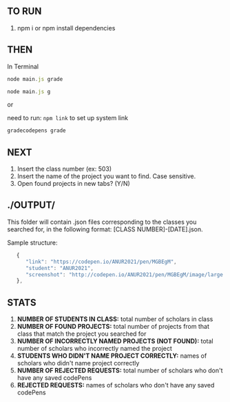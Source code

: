 ## TO RUN

1.  npm i or npm install dependencies

## THEN

In Terminal

```javascript
node main.js grade
```

```javascript
node main.js g
```

or

need to run: `npm link` to set up system link

```javascript
gradecodepens grade
```

## NEXT

1.  Insert the class number (ex: 503)
2.  Insert the name of the project you want to find. Case sensitive.
3.  Open found projects in new tabs? (Y/N)

## ./OUTPUT/

This folder will contain .json files corresponding to the classes you searched for, in the following format: [CLASS NUMBER]-[DATE].json.

Sample structure:

```javascript
   {
      "link": "https://codepen.io/ANUR2021/pen/MGBEgM",
      "student": "ANUR2021",
      "screenshot": "http://codepen.io/ANUR2021/pen/MGBEgM/image/large.png"
   },
```

## STATS

1.  **NUMBER OF STUDENTS IN CLASS:** total number of scholars in class
2.  **NUMBER OF FOUND PROJECTS:** total number of projects from that class that match the project you searched for
3.  **NUMBER OF INCORRECTLY NAMED PROJECTS (NOT FOUND):** total number of scholars who incorrectly named the project
4.  **STUDENTS WHO DIDN'T NAME PROJECT CORRECTLY:** names of scholars who didn't name project correctly
5.  **NUMBER OF REJECTED REQUESTS:** total number of scholars who don't have any saved codePens
6.  **REJECTED REQUESTS:** names of scholars who don't have any saved codePens
